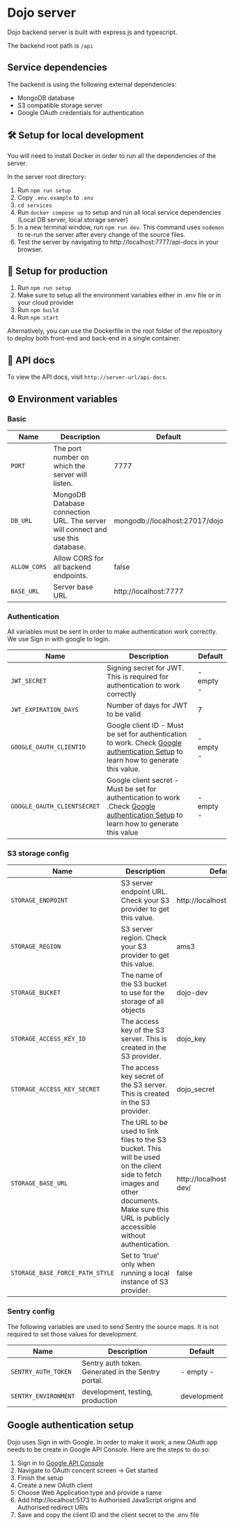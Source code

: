 # Dojo server

Dojo backend server is built with express.js and typescript.

The backend root path is `/api`

## Service dependencies
The backend is using the following external dependencies:
* MongoDB database
* S3 compatible storage server
* Google OAuth credentials for authentication

## 🛠️ Setup for local development
You will need to install Docker in order to run all the dependencies of the server.

In the server root directory:
1. Run `npm run setup`
2. Copy `.env.example` to `.env `
3. `cd services`
4. Run `docker compose up` to setup and run all local service dependencies (Local DB server, local storage server)
5. In a new terminal window, run `npm run dev`. This command uses `nodemon` to re-run the server after every change of the source files.
6. Test the server by navigating to http://localhost:7777/api-docs in your browser.

## 📡  Setup for production
1. Run `npm run setup`
2. Make sure to setup all the environment variables either in .env file or in your cloud provider
3. Run `npm build`
4. Run `npm start`

Alternatively, you can use the Dockerfile in the root folder of the repository to deploy both front-end and back-end in a single container.

## 📝 API docs
To view the API docs, visit `http://server-url/api-docs`.

## ⚙️ Environment variables
### Basic
| Name          | Description                                      | Default |
|---------------|--------------------------------------------------|----------
| `PORT`        | The port number on which the server will listen. | 7777
| `DB_URL`      | MongoDB Database connection URL. The server will connect and use this database. | mongodb://localhost:27017/dojo
| `ALLOW_CORS`  | Allow CORS for all backend endpoints. | false
| `BASE_URL` | Server base URL | http://localhost:7777

### Authentication
All variables must be sent in order to make authentication work correctly. We use Sign in with google to login. 

| Name          | Description                                      | Default |
|---------------|--------------------------------------------------|----------
| `JWT_SECRET`  | Signing secret for JWT. This is required for authentication to work correctly | - empty -
| `JWT_EXPIRATION_DAYS` | Number of days for JWT to be valid | 7
| `GOOGLE_OAUTH_CLIENTID` | Google client ID - Must be set for authentication to work. Check [Google authentication Setup](#google-authentication-setup) to learn how to generate this value. | - empty -
| `GOOGLE_OAUTH_CLIENTSECRET` | Google client secret - Must be set for authentication to work .Check [Google authentication Setup](#google-authentication-setup) to learn how to generate this value  | - empty -


### S3 storage config
| Name          | Description                                      | Default |
|---------------|--------------------------------------------------|----------
| `STORAGE_ENDPOINT`  | S3 server endpoint URL. Check your S3 provider to get this value. | http://localhost:9000
| `STORAGE_REGION` | S3 server region. Check your S3 provider to get this value. | ams3
| `STORAGE_BUCKET` | The name of the S3 bucket to use for the storage of all objects | dojo-dev
| `STORAGE_ACCESS_KEY_ID` | The access key of the S3 server. This is created in the S3 provider. | dojo_key
| `STORAGE_ACCESS_KEY_SECRET` | The access key secret of the S3 server. This is created in the S3 provider. | dojo_secret
| `STORAGE_BASE_URL` | The URL to be used to link files to the S3 bucket. This will be used on the client side to fetch images and other documents. Make sure this URL is publicly accessible without authentication. | http://localhost:9000/dojo-dev/
| `STORAGE_BASE_FORCE_PATH_STYLE` | Set to 'true' only when running a local instance of S3 provider. | false

### Sentry config
The following variables are used to send Sentry the source maps. It is not required to set those values for development.

| Name          | Description                                      | Default |
|---------------|--------------------------------------------------|----------
| `SENTRY_AUTH_TOKEN`  | Sentry auth token. Generated in the Sentry portal. | - empty -
| `SENTRY_ENVIRONMENT` | development,  testing, production  | development


## Google authentication setup
Dojo uses Sign in with Google. In order to make it work, a new OAuth app needs to be create in  Google API Console. Here are the steps to do so:

1. Sign in to [Google API Console](https://console.developers.google.com/)
2. Navigate to OAuth concent screen -> Get started
3. Finish the setup
4. Create a new OAuth client
4. Choose Web Application type and provide a name
5. Add http://localhost:5173 to Authorised JavaScript origins and Authorised redirect URIs
6. Save and copy the client ID and the client secret to the .env file
